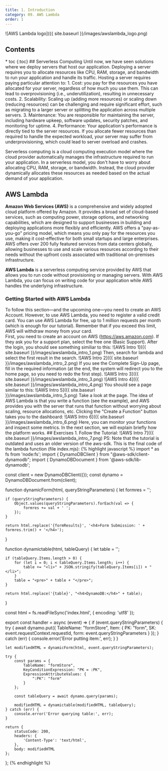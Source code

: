 ```yaml
---
title: 1. Introduction
category: 09. AWS Lambda
order: 1
---
```

![AWS Lambda logo]({{ site.baseurl }}/images/awslambda_logo.png)
<h2>Contents</h2>
* toc
{:toc}
## Serverless Computing
Until now, we have seen solutions where we deploy servers that host our application.  
Deploying a server requires you to allocate resources like CPU, RAM, storage, and bandwidth to run your application and handle its traffic. Hosting a server requires paying particular attention to:
1. Cost: you pay for the resources you have allocated for your server, regardless of how much you use them. This can lead to overprovisioning (i.e., underutilization), resulting in unnecessary costs.
2. Scalability: Scaling up (adding more resources) or scaling down (reducing resources) can be challenging and require significant effort, such as migrating to a larger server or splitting the application across multiple servers.
3. Maintenance: You are responsible for maintaining the server, including hardware upkeep, software updates, security patches, and monitoring for uptime.
4. Performance: Your application's performance is directly tied to the server resources. If you allocate fewer resources than required to handle the expected workload, your server may suffer from underprovisioning, which could lead to server overload and crashes.

Serverless computing is a cloud computing execution model where the cloud provider automatically manages the infrastructure required to run your application. In a serverless model, you don't have to worry about allocating CPU, RAM, storage, or bandwidth. Instead, the cloud provider dynamically allocates these resources as needed based on the actual demand of your application.

## AWS Lambda
**Amazon Web Services (AWS)** is a comprehensive and widely adopted cloud platform offered by Amazon. It provides a broad set of cloud-based services, such as computing power, storage options, and networking capabilities, which are designed to support businesses in building and deploying applications more flexibly and efficiently. AWS offers a "pay-as-you-go" pricing model, which means you only pay for the resources you use, making it cost-effective for both small startups and large enterprises.  
AWS offers over 200 fully featured services from data centers globally, allowing businesses to use and scale various resources according to their needs without the upfront costs associated with traditional on-premises infrastructure.

**AWS Lambda** is a serverless computing service provided by AWS that allows you to run code without provisioning or managing servers. With AWS Lambda, you can focus on writing code for your application while AWS handles the underlying infrastructure.
### Getting Started with AWS Lambda
<div class="alert alert-warning" role="alert">
To follow this section—and the upcoming one—you need to create an AWS Account. However, to use AWS Lambda, you need to register a valid credit card. You can use AWS Lambda for free, up to 1 million requests per month (which is enough for our tutorial). Remember that if you exceed this limit, AWS will withdraw money from your card.
</div>
First, you need to create an account on AWS (<a target="_blank" rel="noopener noreferrer" href="https://aws.amazon.com/">https://aws.amazon.com</a>). If they ask you for a support plan, select the free one (Basic Support).
After the login, you should see something similiar to this:
![AWS Intro 1]({{ site.baseurl }}/images/awslambda_intro_1.png)
Then, search for lambda and select the first result in the search.
![AWS Intro 2]({{ site.baseurl }}/images/awslambda_intro_2.png)
If you see the Complete Sign-Up page, fill in the required information (at the end, the system will redirect you to the home page, so you need to redo the first step).
![AWS Intro 3]({{ site.baseurl }}/images/awslambda_intro_3.png)
![AWS Intro 4]({{ site.baseurl }}/images/awslambda_intro_4.png)
You should see a page similar to this:
![AWS Intro 5]({{ site.baseurl }}/images/awslambda_intro_5.png)
Take a look at the page. The idea of AWS Lambda is that you write a function (see the example), and AWS provides you with the server that runs that function without worrying about scaling, resource allocations, etc.  
Clicking the "Create a Function" button takes you to the dashboard:
![AWS Intro 6]({{ site.baseurl }}/images/awslambda_intro_6.png)
Here, you can monitor your functions and inspect some metrics. In the next section, we will explain briefly how the platform works.
## Exercises
1. Follow the Tutorial:
![AWS Intro 7]({{ site.baseurl }}/images/awslambda_intro_7.png)
PS: Note that the tutorial is outdated and uses an older version of the aws-sdk. This is the final code of the lambda function (file index.mjs):
{% highlight javascript %}
import * as fs from 'node:fs';
import { DynamoDBClient } from "@aws-sdk/client-dynamodb";
import { DynamoDBDocument } from '@aws-sdk/lib-dynamodb';

const client = new DynamoDBClient({});
const dynamo = DynamoDBDocument.from(client);

function dynamicForm(html, queryStringParameters) {
    let formres = '';

    if (queryStringParameters) {
        Object.values(queryStringParameters).forEach(val => {
            formres += val + ' ';
        });
    }

    return html.replace('{formResults}', '<h4>Form Submission: ' + formres.trim() + '</h4>');
}

function dynamictable(html, tableQuery) {
    let table = '';

    if (tableQuery.Items.length > 0) {
        for (let i = 0; i < tableQuery.Items.length; i++) {
            table += "<li>" + JSON.stringify(tableQuery.Items[i]) + "</li>";
        }
        table = "<pre>" + table + "</pre>";
    }

    return html.replace('{table}', "<h4>DynamoDB:</h4>" + table);
}

const html = fs.readFileSync('index.html', { encoding: 'utf8' });

export const handler = async (event) => {
    if (event.queryStringParameters) {
        try {
            await dynamo.put({
                TableName: "formStore",
                Item: {
                    PK: "form",
                    SK: event.requestContext.requestId,
                    form: event.queryStringParameters
                }
            });
        } catch (err) {
            console.error('Error putting item:', err);
        }
    }

    let modifiedHTML = dynamicForm(html, event.queryStringParameters);

    try {
        const params = {
            TableName: "formStore",
            KeyConditionExpression: "PK = :PK",
            ExpressionAttributeValues: {
                ":PK": "form"
            }
        };

        const tableQuery = await dynamo.query(params);

        modifiedHTML = dynamictable(modifiedHTML, tableQuery);
    } catch (err) {
        console.error('Error querying table:', err);
    }

    return {
        statusCode: 200,
        headers: {
            'Content-Type': 'text/html',
        },
        body: modifiedHTML
    };
};
{% endhighlight %}